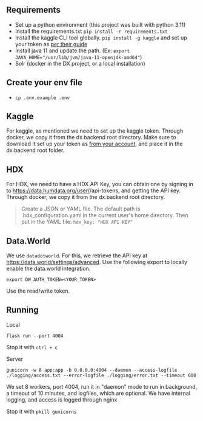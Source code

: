 ## Requirements
- Set up a python environment (this project was built with python 3.11)
- Install the requirements.txt `pip install -r requirements.txt`
- Install the kaggle CLI tool globally. `pip install -g kaggle` and set up your token as [per their guide](https://www.kaggle.com/docs/api)
- Install java 11 and update the path. (Ex: `export JAVA_HOME="/usr/lib/jvm/java-11-openjdk-amd64"`)
- Solr (docker in the DX project, or a local installation)

## Create your env file
- `cp .env.example .env`

## Kaggle
For kaggle, as mentioned we need to set up the kaggle token.
Through docker, we copy it from the dx.backend root directory.
Make sure to download it set up your token as [from your account](https://www.kaggle.com/settings/account), and place it in the dx.backend root folder.

## HDX
For HDX, we need to have a HDX API Key, you can obtain one by signing in to https://data.humdata.org/user/<YOUR USER NAME>/api-tokens, and getting the API key.
Through docker, we copy it from the dx.backend root directory.

> Create a JSON or YAML file. The default path is .hdx_configuration.yaml in the current user's home directory. Then put in the YAML file:
>     `hdx_key: "HDX API KEY"`

## Data.World
We use `datadotworld`. For this, we retrieve the API key at https://data.world/settings/advanced. 
Use the following export to locally enable the data.world integration.
```
export DW_AUTH_TOKEN=<YOUR_TOKEN>
```

Use the read/write token.

## Running
Local
```
flask run --port 4004
```
Stop it with `ctrl + c`


Server
```
gunicorn -w 8 app:app -b 0.0.0.0:4004 --daemon --access-logfile ./logging/access.txt --error-logfile ./logging/error.txt --timeout 600
```
We set 8 workers, port 4004, run it in "daemon" mode to run in background, a timeout of 10 minutes, and logfiles, which are optional. We have internal logging, and access is logged through nginx

Stop it with `pkill gunicorns`
